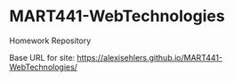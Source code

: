 # MART441-WebTechnologies
Homework Repository

Base URL for site:
https://alexisehlers.github.io/MART441-WebTechnologies/
